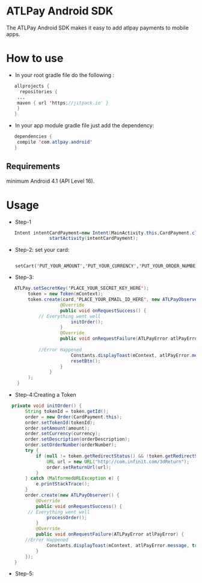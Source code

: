 # ATLPay Android SDK

The ATLPay Android SDK makes it easy to add atlpay payments to mobile apps.

# How to use
* In your root gradle file do the following :
```java
   allprojects {
     repositories {
	...
	maven { url 'https://jitpack.io' }
	}
   }
```
* In your app module gradle file just add the dependency:
```java
   dependencies {
    compile 'com.atlpay.android'
   }
```
## Requirements
 minimum Android 4.1 (API Level 16).
# Usage
* Step-1
```java
   Intent intentCardPayment=new Intent(MainActivity.this,CardPayment.class);
                startActivity(intentCardPayment);
```
* Step-2: set your card:

        setCart('PUT_YOUR_AMOUNT','PUT_YOUR_CURRENCY','PUT_YOUR_ORDER_NUMBER','PUT_YOUR_ORDER_DESCRIPTION');
	
	
* Step-3:
```java
   ATLPay.setSecretKey('PLACE_YOUR_SECRET_KEY_HERE');
        token = new Token(mContext);
        token.create(card,'PLACE_YOUR_EMAIL_ID_HERE', new ATLPayObserver() {
                    @Override
                    public void onRequestSuccess() {
		    // Everything went well     
                        initOrder();
                    }
                    @Override
                    public void onRequestFailure(ATLPayError atlPayError) {
                
			//Error Happened
                        Constants.displayToast(mContext, atlPayError.message, true);
                        resetBtn();
                    }
                }
        );	
    }
```
* Step-4:Creating a Token
 ```java
   private void initOrder() {
        String tokenId = token.getId();
        order = new Order(CardPayment.this);
        order.setTokenId(tokenId);
        order.setAmount(amount);
        order.setCurrency(currency);
        order.setDescription(orderDescription);
        order.setOrderNumber(orderNumber);
        try {
            if (null != token.getRedirectStatus() && !token.getRedirectStatus().equals("NOT_AVAILABLE")) {
                URL url = new URL("http://com.infinit.com/3dReturn");
                order.setReturnUrl(url);
            }
        } catch (MalformedURLException e) {
            e.printStackTrace();
        }
        order.create(new ATLPayObserver() {
            @Override
            public void onRequestSuccess() {
	     // Everything went well  
                processOrder();
            }
            @Override
            public void onRequestFailure(ATLPayError atlPayError) {
	    //Error Happened
                Constants.displayToast(mContext, atlPayError.message, true);
            }
        });
    }
```

 * Step-5:


